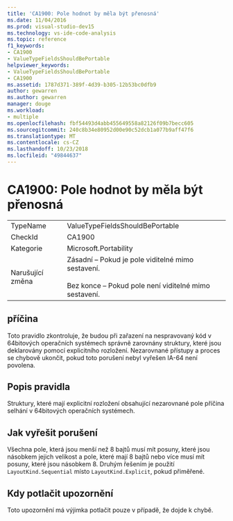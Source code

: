 ```yaml
---
title: 'CA1900: Pole hodnot by měla být přenosná'
ms.date: 11/04/2016
ms.prod: visual-studio-dev15
ms.technology: vs-ide-code-analysis
ms.topic: reference
f1_keywords:
- CA1900
- ValueTypeFieldsShouldBePortable
helpviewer_keywords:
- ValueTypeFieldsShouldBePortable
- CA1900
ms.assetid: 1787d371-389f-4d39-b305-12b53bc0dfb9
author: gewarren
ms.author: gewarren
manager: douge
ms.workload:
- multiple
ms.openlocfilehash: fbf54493d4abb455649558a82126f09b7becc605
ms.sourcegitcommit: 240c8b34e80952d00e90c52dcb1a077b9aff47f6
ms.translationtype: MT
ms.contentlocale: cs-CZ
ms.lasthandoff: 10/23/2018
ms.locfileid: "49844637"
---
```

# <a name="ca1900-value-type-fields-should-be-portable"></a>CA1900: Pole hodnot by měla být přenosná

|||
|-|-|
|TypeName|ValueTypeFieldsShouldBePortable|
|CheckId|CA1900|
|Kategorie|Microsoft.Portability|
|Narušující změna|Zásadní – Pokud je pole viditelné mimo sestavení.<br /><br /> Bez konce – Pokud pole není viditelné mimo sestavení.|

## <a name="cause"></a>příčina
 Toto pravidlo zkontroluje, že budou při zařazení na nespravovaný kód v 64bitových operačních systémech správně zarovnány struktury, které jsou deklarovány pomocí explicitního rozložení. Nezarovnané přístupy a proces se chybově ukončit, pokud toto porušení nebyl vyřešen IA-64 není povolena.

## <a name="rule-description"></a>Popis pravidla
 Struktury, které mají explicitní rozložení obsahující nezarovnané pole příčina selhání v 64bitových operačních systémech.

## <a name="how-to-fix-violations"></a>Jak vyřešit porušení
 Všechna pole, která jsou menší než 8 bajtů musí mít posuny, které jsou násobkem jejich velikost a pole, které mají 8 bajtů nebo více musí mít posuny, které jsou násobkem 8. Druhým řešením je použití `LayoutKind.Sequential` místo `LayoutKind.Explicit`, pokud přiměřené.

## <a name="when-to-suppress-warnings"></a>Kdy potlačit upozornění
 Toto upozornění má výjimka potlačit pouze v případě, že dojde k chybě.